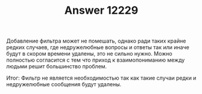 ﻿---
title: "Answer 12229"
se.owner.user_id: 457820
se.owner.display_name: "DaYa"
se.owner.link: "https://ru.meta.stackoverflow.com/users/457820/daya"
se.answer_id: 12229
se.question_id: 12225
se.post_type: answer
se.is_accepted: True
---
<p>Добавление фильтра может не помешать, однако ради таких крайне редких случаев, где недружелюбные вопросы и ответы так или иначе будут в скором времени удалены, это не сильно нужно. Можно полностью согласится с тем что приход к взаимопониманию между людьми решит большинство проблем.</p>
<p>Итог: Фильтр не является необходимостью так как такие случаи редки и недружелюбные сообщения будут удалены.</p>
